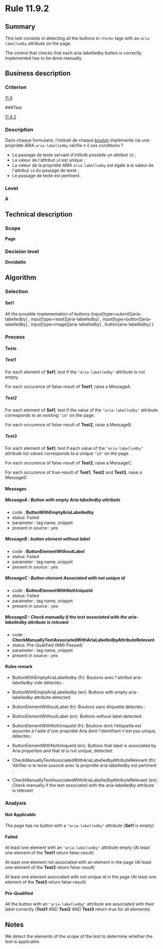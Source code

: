 # Rule 11.9.2

## Summary

This test consists in detecting all the buttons in `<form>` tags with an `aria-labelledby` attribute on the page.

The control that checks that each aria-labelledby button is correctly implemented has to be done manually.

## Business description

### Criterion

[11.9](http://references.modernisation.gouv.fr/rgaa/criteres.html#crit-11-9)

###Test

[11.9.2](http://references.modernisation.gouv.fr/rgaa/criteres.html#test-11-9-2)

### Description

Dans chaque formulaire, l'intitul&eacute; de chaque <a href="http://references.modernisation.gouv.fr/rgaa/glossaire.html#bouton-formulaire">bouton</a> impl&eacute;ment&eacute; via une propri&eacute;t&eacute; ARIA `aria-labelledby` v&eacute;rifie-t-il ces conditions ? 
 
 * Le passage de texte servant d'intitul&eacute; poss&egrave;de un attribut `Id` ;
 * La valeur de l'attribut `id` est unique ;
 * La valeur de la propri&eacute;t&eacute; ARIA `aria-labelledby` est &eacute;gale &agrave; la valeur de l'attribut `id` du passage de texte ;
 * Le passage de texte est pertinent.

### Level

**A**

## Technical description

### Scope

**Page**

### Decision level

**Decidable**

## Algorithm

### Selection

#### Set1

All the possible implementation of buttons (input[type=submit][aria-labelledby] , input[type=reset][aria-labelledby] , input[type=button][aria-labelledby] , input[type=image][aria-labelledby] , button[aria-labelledby] )

### Process

#### Tests

##### Test1

For each element of **Set1**, test if the `"aria-labelledby"` attribute is not empty.

For each occurence of false-result of **Test1**, raise a MessageA.

##### Test2

For each element of **Set1**, test if the value of the `"aria-labelledby"` attribute corresponds to an existing `"id"` on the page.

For each occurence of false-result of **Test2**, raise a MessageB.

##### Test3

For each element of **Set1**, test if each value of the `"aria-labelledby"` attribute list values corresponds to a unique `"id"` on the page.

For each occurence of false-result of **Test2**, raise a MessageC.

For each occurence of true-result of **Test1**, **Test2** and **Test3**, raise a MessageD.

#### Messages

##### MessageA : Button with empty Aria labelledby attribute

- code : **ButtonWithEmptyAriaLabelledby**
- status: Failed
- parameter : tag name, snippet
- present in source : yes

##### MessageB : button element without label

- code : **ButtonElementWithoutLabel**
- status: Failed
- parameter : tag name, snippet
- present in source : yes

##### MessageC : Button element Associated with not unique id

- code : **ButtonElementWithNotUniqueId**
- status: Failed
- parameter : tag name, snippet
- present in source : yes

##### MessageD : Check manually if the text associated with the aria-labelledby attribute is relevant

- code : **CheckManuallyTextAssociatedWithAriaLabelledbyAttributeRelevant**
- status: Pre-Qualified (NMI-Passed)
- parameter : tag name, snippet
- present in source : yes

#### Rules remark

 * ButtonWithEmptyAriaLabelledby (fr): Boutons avec l'attribut aria-labelledby vide d&eacute;tect&eacute;s :
 * ButtonWithEmptyAriaLabelledby (en): Buttons with empty aria-labelledby attribute detected:

 * ButtonElementWithoutLabel (fr): Boutons sans étiquette détectés :
 * ButtonElementWithoutLabel (en): Buttons without label detected:

 * ButtonElementWithNotUniqueId (fr): Boutons dont l'&eacute;tiquette est associ&eacute;e à l'aide d'une propri&eacute;t&eacute; Aria dont l'identifiant n'est pas unique, d&eacute;tect&eacute;s :
 * ButtonElementWithNotUniqueId (en): Buttons that label is associated by Aria properties and that id is not unique, detected:

 * CheckManuallyTextAssociatedWithAriaLabelledbyAttributeRelevant (fr): V&eacute;rifier si le texte associ&eacute; avec la propri&eacute;t&eacute; aria-labelledby est pertinent :
 * CheckManuallyTextAssociatedWithAriaLabelledbyAttributeRelevant (en): Check manually if the text associated with the aria-labelledby attribute is relevant

### Analysis

#### Not Applicable

The page has no button with a `"aria-labelledby"` attribute (**Set1** is empty)

#### Failed

At least one element with an `"aria-labelledby"` attribute empty (At least one element of the **Test1** return false-result)

At least one element not associated with an element in the page (At least one element of the **Test2** return false-result)

At least one element associated with not unique id in the page (At least one element of the **Test3** return false-result)

#### Pre-Qualified

All the button with an `"aria-labelledby"` attribute are associated with their label correctly (**Test1** AND **Test2** AND **Test3** return true for all elements)

## Notes

We detect the elements of the scope of the test to determine whether the
test is applicable.
